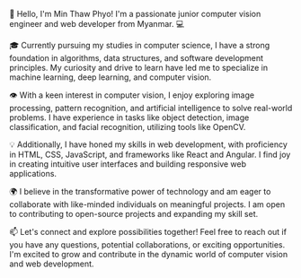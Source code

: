 👋 Hello, I'm Min Thaw Phyo! I'm a passionate junior computer vision engineer and web developer from Myanmar. 💻

🎓 Currently pursuing my studies in computer science, I have a strong foundation in algorithms, data structures, and software development principles. My curiosity and drive to learn have led me to specialize in machine learning, deep learning, and computer vision.

👁️ With a keen interest in computer vision, I enjoy exploring image processing, pattern recognition, and artificial intelligence to solve real-world problems. I have experience in tasks like object detection, image classification, and facial recognition, utilizing tools like OpenCV.

💡 Additionally, I have honed my skills in web development, with proficiency in HTML, CSS, JavaScript, and frameworks like React and Angular. I find joy in creating intuitive user interfaces and building responsive web applications.

🌍 I believe in the transformative power of technology and am eager to collaborate with like-minded individuals on meaningful projects. I am open to contributing to open-source projects and expanding my skill set.

📫 Let's connect and explore possibilities together! Feel free to reach out if you have any questions, potential collaborations, or exciting opportunities. I'm excited to grow and contribute in the dynamic world of computer vision and web development.

<!---
Minthawphyo/Minthawphyo is a ✨ special ✨ repository because its `README.md` (this file) appears on your GitHub profile.
You can click the Preview link to take a look at your changes.
--->
